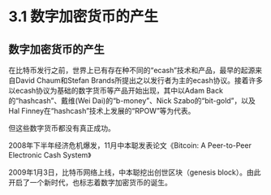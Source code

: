 # 3.1 数字加密货币的产生

## 数字加密货币的产生

在比特币发行之前，世界上已有存在种不同的“ecash”技术和产品，最早的起源来自David Chaum和Stefan Brands所提出之以发行者为主的ecash协议。接着许多以ecash协议为基础的数字货币等产品开始出现，其中以Adam Back的“hashcash”、戴维\(Wei Dai\)的“b-money”、Nick Szabo的“bit-gold”，以及Hal Finney在“hashcash”技术上发展的“RPOW”等为代表。

但这些数字货币都没有真正成功。

2008年下半年经济危机爆发，11月中本聪发表论文《Bitcoin: A Peer-to-Peer Electronic Cash System》

2009年1月3日，比特币网络上线，中本聪挖出创世区块（genesis block）。由此开启了一个新时代，也标志着数字加密货币的诞生。

## 

